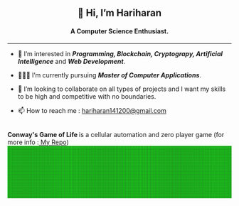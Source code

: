 

<!-- - 👋 Hi, I’m **_Hariharan_**. -->

<h2 align="center"> 👋 Hi, I’m <b>Hariharan</b> </h2>
<h4 align="center"><b>A Computer Science Enthusiast.</b> </h4>

---
<!-- <img src="https://media.giphy.com/media/u1WhXLjwgcXpHJBMRM/giphy.gif" alt="code" align="right" width=250 height=300 > -->

<!-- </br> -->

- 👀 I’m interested in **_Programming, Blockchain, Cryptograpy, Artificial Intelligence_** and **_Web Development_**.

- 👨🏻‍🎓 I’m currently pursuing **_Master of Computer Applications_**.


- 💞 I’m looking to collaborate on all types of projects and I want my skills to be high and competitive with no boundaries.


- 📫 How to reach me : hariharan141200@gmail.com

</br>
 <b> Conway's Game of Life </b>  is a cellular automation and zero player game (for more info :<a href="https://github.com/hariharan1412/GameofLife"> My Repo</a>)
<img src="GameofLife2.gif"/>



<!---
hariharan1412/hariharan1412 is a ✨ special ✨ repository because its `README.md` (this file) appears on your GitHub profile.
You can click the Preview link to take a look at your changes.
--->
